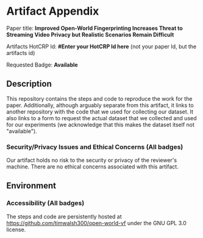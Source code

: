 # Artifact Appendix

Paper title: **Improved Open-World Fingerprinting Increases Threat to Streaming Video Privacy but Realistic Scenarios Remain Difficult**

Artifacts HotCRP Id: **#Enter your HotCRP Id here** (not your paper Id, but the artifacts id)

Requested Badge: **Available**

## Description
This repository contains the steps and code to reproduce the work for the paper. Additionally, although arguably separate from this artifact, it links to another repository with the code that we used for collecting our dataset. It also links to a form to request the actual dataset that we collected and used for our experiments (we acknowledge that this makes the dataset itself not "available").

### Security/Privacy Issues and Ethical Concerns (All badges)
Our artifact holds no risk to the security or privacy of the reviewer's machine. There are no ethical concerns associated with this artifact.

## Environment 

### Accessibility (All badges)
The steps and code are persistently hosted at https://github.com/timwalsh300/open-world-vf under the GNU GPL 3.0 license.
